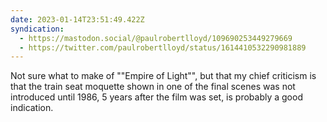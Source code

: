 ```yaml
---
date: 2023-01-14T23:51:49.422Z
syndication:
  - https://mastodon.social/@paulrobertlloyd/109690253449279669
  - https://twitter.com/paulrobertlloyd/status/1614410532290981889
---
```

Not sure what to make of ""Empire of Light"", but that my chief criticism is that the train seat moquette shown in one of the final scenes was not introduced until 1986, 5 years after the film was set, is probably a good indication.
